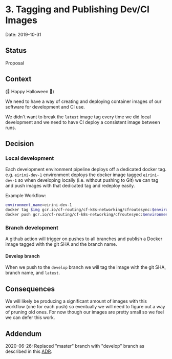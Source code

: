 # 3. Tagging and Publishing Dev/CI Images

Date: 2019-10-31

## Status

Proposal

## Context
(🎃 Happy Halloween 👻)

We need to have a way of creating and deploying container images of our software for development and CI use.

We didn't want to break the `latest` image tag every time we did local development and we need to have CI deploy a consistent image between runs.

## Decision

### Local development
Each development environment pipeline deploys off a dedicated docker tag.  e.g. `eirini-dev-1` environment deploys the
docker image tagged `eirini-dev-1` so when developing locally (i.e. without pushing to Git)
we can tag and push images with that dedicated tag and redeploy easily.

Example Workflow:
```bash
environment_name=eirini-dev-1
docker tag $img gcr.io/cf-routing/cf-k8s-networking/cfroutesync:$environment_name
docker push gcr.io/cf-routing/cf-k8s-networking/cfroutesync:$environment_name
```

### Branch development
A github action will trigger on pushes to all branches and publish a Docker image tagged with the git SHA and the branch name.

#### Develop branch
When we push to the `develop` branch we will tag the image with the git SHA, branch name, and `latest`.

## Consequences

We will likely be producing a significant amount of images with this workflow (one for each push) so eventually we will need to figure out a way of pruning old ones.
For now though our images are pretty small so we feel we can defer this work.

## Addendum
2020-06-26: Replaced "master" branch with "develop" branch as described in this
[ADR](./0013-rename-master-branch.md).
